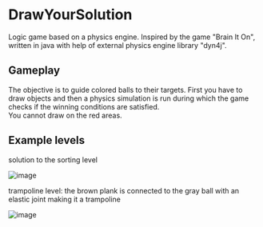 # DrawYourSolution

Logic game based on a physics engine. 
Inspired by the game "Brain It On", written in java with help of external physics engine library "dyn4j".

## Gameplay

The objective is to guide colored balls to their targets. First you have to draw objects and then a physics simulation is run during which the game checks if the winning conditions are satisfied.\
You cannot draw on the red areas.

## Example levels
solution to the sorting level

![image](https://user-images.githubusercontent.com/59477191/158908197-f751a3f3-394f-4353-8489-1e76a8e1eda2.png)

trampoline level: the brown plank is connected to the gray ball with an elastic joint making it a trampoline

![image](https://user-images.githubusercontent.com/59477191/158908650-6c121b73-2bac-4102-a026-e30b55041c8d.png)
